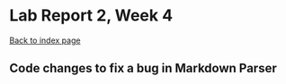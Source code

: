 # Lab Report 2, Week 4
[Back to index page](https://mickjeon.github.io/cse15l-lab-reports/)

## Code changes to fix a bug in Markdown Parser
